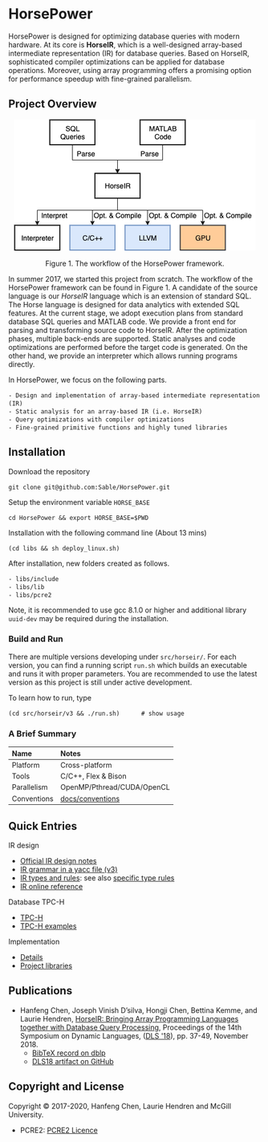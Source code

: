 # HorsePower

HorsePower is designed for optimizing database queries with modern hardware.
At its core is **HorseIR**, which is a well-designed array-based intermediate
representation (IR) for database queries.  Based on HorseIR, sophisticated
compiler optimizations can be applied for database operations.  Moreover, using
array programming offers a promising option for performance speedup with
fine-grained parallelism.


## Project Overview

<p align="center"><img src="docs/figures/horse-flow2.png" /></p>
<p align="center">Figure 1. The workflow of the HorsePower framework.</p>

In summer 2017, we started this project from scratch.  The workflow of the
HorsePower framework can be found in Figure 1.
A candidate of the source language is our *HorseIR* language which is an
extension of standard SQL.  The Horse language is designed for data analytics
with extended SQL features.
At the current stage, we adopt execution plans from standard database SQL queries
and MATLAB code.
We provide a front end for parsing and transforming source code to HorseIR.
After the optimization phases, multiple back-ends are supported.
Static analyses and code optimizations are performed before the target code is generated.
On the other hand, we provide an interpreter which allows running programs directly.

In HorsePower, we focus on the following parts.

    - Design and implementation of array-based intermediate representation (IR)
    - Static analysis for an array-based IR (i.e. HorseIR)
    - Query optimizations with compiler optimizations
    - Fine-grained primitive functions and highly tuned libraries


## Installation

Download the repository

    git clone git@github.com:Sable/HorsePower.git

Setup the environment variable `HORSE_BASE`

    cd HorsePower && export HORSE_BASE=$PWD

Installation with the following command line  (About 13 mins)

    (cd libs && sh deploy_linux.sh)

After installation, new folders created as follows.

    - libs/include
    - libs/lib
    - libs/pcre2

Note, it is recommended to use gcc 8.1.0 or higher and additional library
`uuid-dev` may be required during the installation.

### Build and Run

There are multiple versions developing under `src/horseir/`.
For each version, you can find a running script `run.sh` which builds an
executable and runs it with proper parameters.
You are recommended to use the latest version as this project is still under
active development.

To learn how to run, type

    (cd src/horseir/v3 && ./run.sh)      # show usage


### A Brief Summary

| Name                     | Notes                                  |
| :----------------------- | :------------------------------------- |
| Platform                 | Cross-platform                         |
| Tools                    | C/C++, Flex & Bison                    |
| Parallelism              | OpenMP/Pthread/CUDA/OpenCL             |
| Conventions              | [docs/conventions](docs/conventions)   |


## Quick Entries

IR design

- [Official IR design notes](docs/mkdocs/docs/horseir/)
- [IR grammar in a yacc file (v3)](src/horseir/v3/frontend/h.y)
- [IR types and rules](docs/horsetype): see also [specific type rules](http://www.sable.mcgill.ca/~hanfeng.c/horse/docs/horseir/functions/)
- [IR online reference](http://www.sable.mcgill.ca/~hanfeng.c/horse/docs/horseir/)

Database TPC-H

- [TPC-H](docs/tpch)
- [TPC-H examples](tests)

Implementation

- [Details](docs/implementation)
- [Project libraries](libs/)


## Publications

- Hanfeng Chen, Joseph Vinish D’silva, Hongji Chen, Bettina Kemme, and
  Laurie Hendren, [HorseIR: Bringing Array Programming Languages together with
  Database Query Processing](https://dl.acm.org/citation.cfm?id=3276951),
  Proceedings of the 14th Symposium on Dynamic Languages,
  ([DLS '18](https://conf.researchr.org/track/dls-2018/dls-2018)),
  pp. 37-49, November 2018.
    + [BibTeX record on dblp](https://dblp.uni-trier.de/rec/bibtex/conf/dls/ChenDCKH18)
    + [DLS18 artifact on GitHub](https://github.com/Sable/dls18-analysis)


## Copyright and License

Copyright &copy; 2017-2020, Hanfeng Chen, Laurie Hendren and McGill University.

- PCRE2: [PCRE2 Licence](docs/license/pcre2.txt)


<!--
### External Links

Software

- MonetDB : [home](https://www.monetdb.org/Home) | [reference](https://www.monetdb.org/Documentation/SQLreference)
- Q/KDB+  : [kx](kx.com) | [reference](code.kx.com)

About Horse

- [HorseIR design](http://www.sable.mcgill.ca/~hanfeng.c/f17/horse_spec/) | Horse: An array programming language with Database components
- [Horse program](http://www.sable.mcgill.ca/~hanfeng.c/f17/horseir/) | Design of Horse program

Related work

- [Introduction](http://www.sable.mcgill.ca/~hanfeng.c/f17/talk2/slide.html) : A query compiler for IMDB
- [Query compiler](http://www.sable.mcgill.ca/~hanfeng.c/f17/qcompiler/) : Shaikhha et al., How to Architect a Query Compiler, SIGMOD 2016
- LegoBase : Klonatos et al., [Building Efficient Query Engines in a High-Level Language](http://dl.acm.org/citation.cfm?id=2732959), VLDB 2014
- Aquery   : Cambronero and Shasha, AQuery, a query language for order in data analytics: Language, Optimization, and Experiments, to appear

SQL front-end

- [H2 database](http://www.h2database.com/html/grammar.html) | H2: an in-memory db written in Java
- [hyrise/sql-parser](https://github.com/hyrise/sql-parser)

-->
